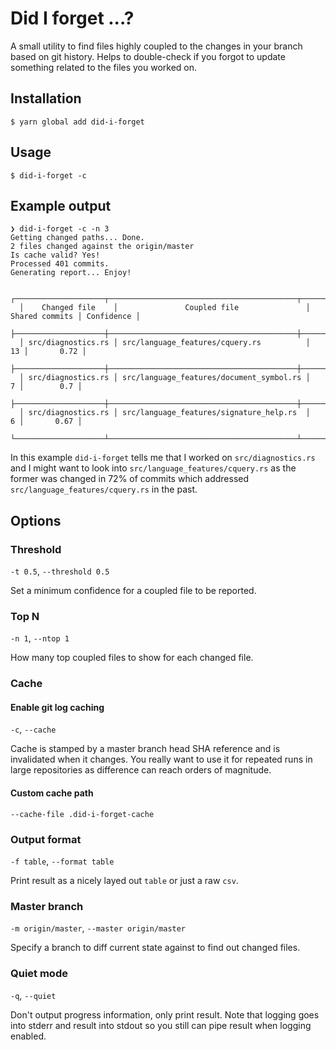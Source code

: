 # Did I forget ...?

A small utility to find files highly coupled to the changes in your branch based on git history.
Helps to double-check if you forgot to update something related to the files you worked on.

## Installation

```
$ yarn global add did-i-forget
```

## Usage

```
$ did-i-forget -c
```

## Example output

```
❯ did-i-forget -c -n 3
Getting changed paths... Done.
2 files changed against the origin/master
Is cache valid? Yes!
Processed 401 commits.
Generating report... Enjoy!

  ┌────────────────────┬──────────────────────────────────────────┬────────────────┬────────────┐
  │    Changed file    │               Coupled file               │ Shared commits │ Confidence │
  ├────────────────────┼──────────────────────────────────────────┼────────────────┼────────────┤
  │ src/diagnostics.rs │ src/language_features/cquery.rs          │             13 │       0.72 │
  ├────────────────────┼──────────────────────────────────────────┼────────────────┼────────────┤
  │ src/diagnostics.rs │ src/language_features/document_symbol.rs │              7 │        0.7 │
  ├────────────────────┼──────────────────────────────────────────┼────────────────┼────────────┤
  │ src/diagnostics.rs │ src/language_features/signature_help.rs  │              6 │       0.67 │
  └────────────────────┴──────────────────────────────────────────┴────────────────┴────────────┘
```
In this example `did-i-forget` tells me that I worked on `src/diagnostics.rs` and I might want to look into `src/language_features/cquery.rs` as the former was changed in 72% of commits which addressed `src/language_features/cquery.rs` in the past.

## Options

### Threshold

`-t 0.5`, `--threshold 0.5`

Set a minimum confidence for a coupled file to be reported.

### Top N

`-n 1`, `--ntop 1`

How many top coupled files to show for each changed file.

### Cache

#### Enable git log caching

`-c`, `--cache`

Cache is stamped by a master branch head SHA reference and is invalidated when it changes.
You really want to use it for repeated runs in large repositories as difference can reach orders of magnitude.

#### Custom cache path

`--cache-file .did-i-forget-cache`

### Output format

`-f table`, `--format table`

Print result as a nicely layed out `table` or just a raw `csv`.

### Master branch

`-m origin/master`, `--master origin/master`

Specify a branch to diff current state against to find out changed files.

### Quiet mode

`-q`, `--quiet`

Don't output progress information, only print result.
Note that logging goes into stderr and result into stdout so you still can pipe result when logging enabled.
